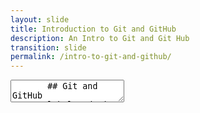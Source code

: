 ```yaml
---
layout: slide
title: Introduction to Git and GitHub
description: An Intro to Git and Git Hub
transition: slide
permalink: /intro-to-git-and-github/
---
```

<section data-markdown>
    <textarea data-template>
       ## Git and GitHub
##### Global Code | 2024
![Git and Github](../assets/img/git-910x380.png)

Note:
This is a great piece to do early on because it means you don't have to handwave git into the early teaching sessions, and you can introduce some professional guidance ("use github!") very early in the programme.

There's a mixture of discussion, technical explanation (which can maybe be a bit dry?), and walkthrough which you must do with the class - creating a github account, create a "hello world" project, clone the repo, write some code locally, commit it locally, then push to the github remote. Then browse to github and - hey presto! - your code is right there.

Make sure everyone in the class is keeping up with all the steps. If possible, write them down and keep them at the front of the class as a cheat-sheet for the rest of the programme. Impress upon the class how important it is to use github for *each* project they work on, even small stuff. They need to commit very regularly.

Doubly impress that git is a workshop, not a trophy case. It is there for work in-progress, including things that you don't fully understand or may not be able to fix. Show them your own github repo - you're a pro, after all - show them microsoft's, maybe ask them to go find the code for a project they know.

Show how you can use a github project's wiki, issues pages etc. Consider using the metaphor of video game savepoints.

That's where we leave this topic - branching and merge conflicts will maybe come up later in the programme and you can have an ad-hoc discussion about merges, fast-forwards etc.


---
## How do we share code?
![think](../assets/img/thinking-512.png)

Note:
Let's try and lead a progressive discussion about the problem that a distributed VCS solves:
* What if I make a change and it breaks my code?
  * Ctrl-z
* What if I want to go wayyy back to how things were yesterday?
  * erm...
* How can I share a codebase between two people?
  * a network drive allows sharing, but no resource locking
* So maybe the filesystem isn't the right place for code
  * but it's intuitive, and a good way to lay out code.

---
## We use "git"
* Distributed Version Control
* Built for the linux kernel project
* ...by the linux kernel owner!
   * 19.5 MILLION lines of code
   * ~14000 contributors

---
## We use "git"
* it's local
  * works with no internet connection!
* *everyone* uses it
  * microsoft, google, US government

---
## Let's install it!
![install](../assets/img/git-910x380.png)

  $ sudo apt install git
Note:
see who remembers what apt is - the debian package manager

---
## We also use GitHub!
* Allows us to keep our code remotely
* https://www.github.com
  * create an account
 
--- 
## Using Git 
run `git` to show some of the commands. 
Configure your git terminal with your github credentials
```sh
  $ git config --global user.name "John Doe"
  $ git config --global user.email johndoe@example.com
  $ git config --list 
```
---
## Git basics
* Working directory
* Staging area
* .git directory
* What are commits

note:
Draw from https://git-scm.com/book/en/v2/Getting-Started-Git-Basics when you're drawing this out on the board
identify the 'clone', 'add', and 'commit' operations

---
## Let's do it!
![Hack](../assets/img/hack-600.png)
note:
write a simple 'hello world' in Python, have the class work along with you
print "Hello, World!"
git init; git add .; git commit -m "init"
then build it into a function by adding the main sentinel:
def main():
    print "Hello, World!"

if __name__ == "__main__":
    main()
git add .; git commit -m "refactor executed code into a function"


---
## Single-user workflow
* Create a new project directory and intialize git
```sh
  $ git init
```
* write a simple 'hello world' in Python
* Now lets add our new change to git 

```sh
  $ git add .
  $ git commit -m "added hello world function"
```

Note:
Great, I've got a local repo. Now I can get change history, remember what I was doing & when, even move back to an earlier version (ask the class to find out how!)
But... what if my computer breaks?

---
## History
* `git log -p`
* `git log --since=2.weeks`

---
## git remotes
* We've been dealing with changes on a *local repo*
* A *remote repo* allows us to:
  * easily share code
  * collaborate on larger projects
  * work on different machines
  * recover from disk failures

Note:
Here it's a good time to draw out what a git remote is and how we can use them to collaborate
their local <--> their github remote <--> my github clone <--> my local
            push                 pull request             pull

---
## git remotes
* A remote repository has
  * A shortname (e.g. "origin")
  * A URL to the location of the repository

---
## Using GitHub
 * create a new repository
    * "HelloWorld"
```sh
  git remote add origin https://github.com/<username>/HelloWorld
  git branch -M main
  git push -u origin main
```
---

## Using github
![go!](../assets/img/github-256.png)

Note: explore fun repos:
https://github.com/chrislgarry/Apollo-11/tree/master/Comanche055
https://github.com/google

---
## Contrbute with github
If we want to make a change to _someone else's_ project
* take a copy of the whole project
* make changes to my version
* then *ask* them if they want the change

---
## Collaborate with github
If we're working in a team
* Have a `dev` repo
* Everyone works in their own repo
* Changes go into production from `dev`

+++
## Forking, issues and pull reqauest with github 

<!-- ## Forking with github
Try it!
* Fork `glblcd/ClassBook2018`
* Each site will have a sub-directory
* Add your github userid to a new line in `<org>/classlist`
* Upload your photo to `<org>/<username>.jpg` (keep resolution / size low)
* Fork iotinafrica/2018
* Add your github userid to `classlist`
* Create a "pull request" for me to merge your change -->

<!-- ---
## We also use Github!
* It's a remote!
```sh
$ git remote add origin https://github.com/iotinafrica/material.git
[git add, commit...]
$ git remote -v
```
Note:
Works even without collaboration. Or you can grant someone perms to push to your repo. Or use the pull-request model -->

<!-- * add a docstring to our `main()` method
* push to origin -->
      </textarea>
</section>
